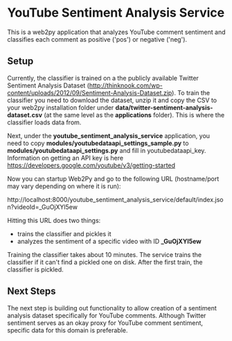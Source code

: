 # YouTube Sentiment Analysis Service

This is a web2py application that analyzes YouTube comment sentiment and classifies each comment as positive ('pos') or negative ('neg').

## Setup
Currently, the classifier is trained on a the publicly available Twitter Sentiment Analysis Dataset (http://thinknook.com/wp-content/uploads/2012/09/Sentiment-Analysis-Dataset.zip). To train the classifier you need to download the dataset, unzip it and copy the CSV to your web2py installation folder under **data/twitter-sentiment-analysis-dataset.csv** (at the same level as the **applications** folder). This is where the classifier loads data from.

Next, under the **youtube_sentiment_analysis_service** application, you need to copy **modules/youtubedataapi_settings_sample.py** to **modules/youtubedataapi_settings.py** and fill in youtubedataapi_key. Information on getting an API key is here https://developers.google.com/youtube/v3/getting-started

Now you can startup Web2Py and go to the following URL (hostname/port may vary depending on where it is run):

http://localhost:8000/youtube_sentiment_analysis_service/default/index.json?videoId=_GuOjXYl5ew

Hitting this URL does two things:
* trains the classifier and pickles it
* analyzes the sentiment of a specific video with ID **_GuOjXYl5ew**

Training the classifier takes about 10 minutes. The service trains the classifier if it can't find a pickled one on disk. After the first train, the classifier is pickled.

## Next Steps
The next step is building out functionality to allow creation of a sentiment analysis dataset specifically for YouTube comments. Although Twitter sentiment serves as an okay proxy for YouTube comment sentiment, specific data for this domain is preferable.

